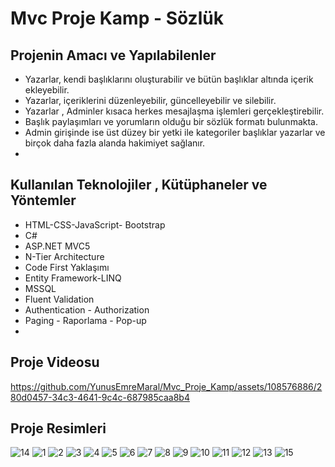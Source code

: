 # Mvc Proje Kamp - Sözlük

## Projenin Amacı ve Yapılabilenler
- Yazarlar, kendi başlıklarını oluşturabilir ve bütün  başlıklar altında içerik ekleyebilir.
- Yazarlar, içeriklerini düzenleyebilir, güncelleyebilir ve silebilir.
- Yazarlar , Adminler  kısaca herkes mesajlaşma işlemleri gerçekleştirebilir.
- Başlık paylaşımları ve yorumların olduğu bir sözlük formatı bulunmakta.
- Admin girişinde ise üst düzey bir yetki ile kategoriler başlıklar  yazarlar ve birçok daha fazla alanda hakimiyet sağlanır.
- 


## Kullanılan Teknolojiler , Kütüphaneler ve Yöntemler
- HTML-CSS-JavaScript- Bootstrap
- C#
- ASP.NET MVC5
- N-Tier Architecture
- Code First Yaklaşımı
- Entity Framework-LINQ
- MSSQL
- Fluent Validation
- Authentication - Authorization
- Paging - Raporlama - Pop-up
- 

## Proje Videosu

https://github.com/YunusEmreMaral/Mvc_Proje_Kamp/assets/108576886/280d0457-34c3-4641-9c4c-687985caa8b4

## Proje Resimleri

![14](https://github.com/YunusEmreMaral/Mvc_Proje_Kamp/assets/108576886/73f306d4-b098-44f7-9e64-cf7a2447151d)
![1](https://github.com/YunusEmreMaral/Mvc_Proje_Kamp/assets/108576886/a93df773-f20a-4bbb-9834-a82228d91c63)
![2](https://github.com/YunusEmreMaral/Mvc_Proje_Kamp/assets/108576886/d6b7c92a-34b3-4987-b8bd-104e8daabe78)
![3](https://github.com/YunusEmreMaral/Mvc_Proje_Kamp/assets/108576886/8b1bda6c-16f8-4e8e-ab04-e30292c4d0e1)
![4](https://github.com/YunusEmreMaral/Mvc_Proje_Kamp/assets/108576886/9bd2a935-da08-44d9-95ac-f8cb8d077d6e)
![5](https://github.com/YunusEmreMaral/Mvc_Proje_Kamp/assets/108576886/dbca05fc-5c2f-45f8-921e-ff73b03c555c)
![6](https://github.com/YunusEmreMaral/Mvc_Proje_Kamp/assets/108576886/a7e130a0-ff60-4d8e-8127-3a740c1b6ece)
![7](https://github.com/YunusEmreMaral/Mvc_Proje_Kamp/assets/108576886/09104d08-6f41-4bd7-b364-eafd08d92c95)
![8](https://github.com/YunusEmreMaral/Mvc_Proje_Kamp/assets/108576886/1f5a81ee-804c-4c92-a714-dd4101df79b1)
![9](https://github.com/YunusEmreMaral/Mvc_Proje_Kamp/assets/108576886/e753e32d-26ec-42d9-b632-30b9dfb1c84a)
![10](https://github.com/YunusEmreMaral/Mvc_Proje_Kamp/assets/108576886/cc4e2e15-4d1e-461c-bf96-a160bdaae122)
![11](https://github.com/YunusEmreMaral/Mvc_Proje_Kamp/assets/108576886/6757b8b4-067e-46be-9139-163150c61dce)
![12](https://github.com/YunusEmreMaral/Mvc_Proje_Kamp/assets/108576886/79bf283b-3563-4166-bfdd-e4649e9fdb79)
![13](https://github.com/YunusEmreMaral/Mvc_Proje_Kamp/assets/108576886/017dece1-2559-40ee-a900-3261b12b71bb)
![15](https://github.com/YunusEmreMaral/Mvc_Proje_Kamp/assets/108576886/2c7aa784-7e84-4d23-9346-25d94ab78079)






